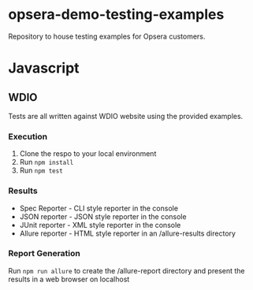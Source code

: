 # opsera-demo-testing-examples
Repository to house testing examples for Opsera customers.


# Javascript
## WDIO
Tests are all written against WDIO website using the provided examples.

### Execution
1. Clone the respo to your local environment
2. Run `npm install`
3. Run `npm test`

### Results
- Spec Reporter - CLI style reporter in the console
- JSON reporter - JSON style reporter in the console
- JUnit reporter - XML style reporter in the console
- Allure reporter - HTML style reporter in an /allure-results directory

### Report Generation
Run `npm run allure` to create the /allure-report directory and present the results in a web browser on localhost

